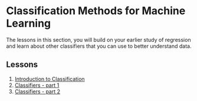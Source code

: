 # Classification Methods for Machine Learning

The lessons in this section, you will build on your earlier study of regression and learn about other classifiers that you can use to better understand data.

## Lessons
1. [Introduction to Classification](introduction/README.md)
2. [Classifiers - part 1](classifiers-part1/README.md)
3. [Classifiers - part 2](classifiers-part2/README.md)